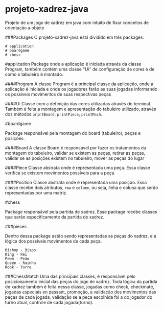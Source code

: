 # projeto-xadrez-java
Projeto de um jogo de xadrez em java com intuito de fixar conceitos de orientação a objeto

###Packages
O projeto-xadrez-java está dividido em três packages:

    # application
    # boardgame
    # chess

#application
Package onde a aplicação é iniciada através da classe Program, também contém uma classe "UI" de configuração de cores e de como o tabuleiro é montado.

####Program
A classe Program é a principal classe da aplicação, onde a aplicação é iniciada e onde os jogadores farão as suas jogadas informando os possíveis movimentos de suas respectivas peças


####UI
Classe com a definição das cores utilizadas através do terminal.
Também é feita a montagem e apresentação do tabuleiro utilizado, através dos métodos ``printBoard``, ``printPiece``, ``printMach``.


#boardgame

Package responsável pela montagem do board (tabuleiro), peças e posições.

####Board
A classe Board é responsável por fazer os tratamentos da montagem do tabuleiro, validar se existem as peças, retirar as peças, validar se as posições existem no tabuleiro, mover as peças do lugar 

####Piece
Classe abstrata onde é representada uma peça. Essa classe verifica se existem movimentos possíveis para a peça.

####Position
Classe abstrata onde é representada uma posição. Essa classe recebe dois atributos, `row` e `column`, ou seja, linha e coluna que serão representadas por uma matriz.


#chess

Package responsável pela partida de xadrez. Esse package recebe classes que serão especificamente da partida de xadrez.

###pieces

Dentro dessa package estão sendo representadas as peças do xadrez, e a lógica dos possíveis movimentos de cada peça.

    Bishop - Bispo
    King - Rei
    Pawn - Peão
    Queen - Rainha
    Rook - Torre

###ChessMatch
Uma das principais classes, é responsável pelo posicionamento inicial das peças do jogo de xadrez.
Toda lógica da partida de xadrez também é feita nessa classe, jogadas como check, checkmate, jogadas especiais en passant, promoção, a validação dos movimentos das peças de cada jogada, validação se a peça escolhida foi a do jogador do turno atual, controle de cada jogada(turno).



